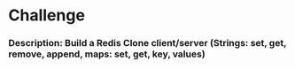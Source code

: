 # Challenge

### Description: Build a Redis Clone client/server (Strings: set, get, remove, append, maps: set, get, key, values)